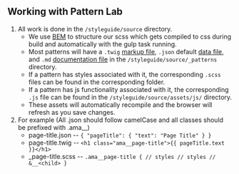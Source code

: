 ## Working with Pattern Lab
1. All work is done in the `/styleguide/source` directory.
    - We use [BEM](http://getbem.com/introduction/) to structure our scss which gets compiled to css during build and automatically with the gulp task running.
    - Most patterns will have a `.twig` [markup file](https://twig.sensiolabs.org/), `.json` default [data file](http://patternlab.io/docs/data-pattern-specific.html), and `.md` [documentation file](http://patternlab.io/docs/pattern-documenting.html) in the `/styleguide/source/_patterns` directory.
    - If a pattern has styles associated with it, the corresponding `.scss` files can be found in the corresponding folder.
     - If a pattern has js functionality associated with it, the corresponding `.js` file can be found in the `/styleguide/source/assets/js/` directory.
    - These assets will automatically recompile and the browser will refresh as you save changes.
1. For example (All .json should follow camelCase and all classes should be prefixed with .ama__) 
    - page-title.json -- `{
                            "pageTitle": {
                              "text": "Page Title"
                            }
                          }`
    - page-title.twig -- `<h1 class="ama__page-title">{{ pageTitle.text }}</h1>`
    - _page-title.scss -- `.ama__page-title {
                            // styles
                            // styles
                            // &__<child>
                          }`
                          